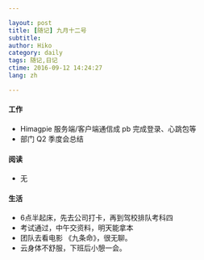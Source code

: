 ```yaml
---

layout: post  
title: [随记] 九月十二号  
subtitle:   
author: Hiko  
category: daily
tags: 随记,日记  
ctime: 2016-09-12 14:24:27  
lang: zh  

---
```


#### 工作

- Himagpie 服务端/客户端通信成 pb 完成登录、心跳包等
- 部门 Q2 季度会总结


#### 阅读

- 无

#### 生活

- 6点半起床，先去公司打卡，再到驾校排队考科四
- 考试通过，中午交资料，明天能拿本
- 团队去看电影 《九条命》，很无聊。
- 云身体不舒服，下班后小憩一会。